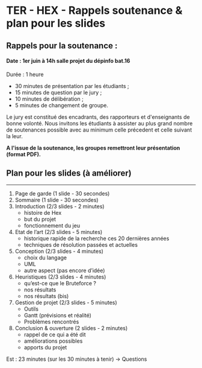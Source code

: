 # TER - HEX - Rappels soutenance & plan pour les slides
## Rappels pour la soutenance :
#### Date : **1er juin à 14h** salle projet du dépinfo bat.16

Durée : 1 heure
- 30 minutes de présentation par les étudiants ;
- 15 minutes de question par le jury ;
- 10 minutes de délibération ;
- 5 minutes de changement de groupe.

Le jury est constitué des encadrants, des rapporteurs et d'enseignants de bonne volonté. Nous invitons les étudiants à assister au plus grand nombre de soutenances possible avec au minimum celle précedent et celle suivant la leur.

**A l'issue de la soutenance, les groupes remettront leur présentation (format PDF).**

## Plan pour les slides (à améliorer)
- - - -
1. Page de garde (1 slide - 30 secondes)
2. Sommaire (1 slide - 30 secondes)
3. Introduction (2/3 slides - 2 minutes)
	- histoire de Hex
	- but du projet
	- fonctionnement du jeu
4. Etat de l’art (2/3 slides - 5 minutes)
	- historique rapide de la recherche ces 20 dernières années
	- techniques de résolution passées et actuelles
5. Conception (2/3 slides - 4 minutes)
	- choix du langage
	- UML
	- autre aspect (pas encore d’idée)
6. Heuristiques (2/3 slides - 4 minutes)
	- qu’est-ce que le Bruteforce ?
	- nos résultats
	- nos résultats (bis)
7. Gestion de projet (2/3 slides - 5 minutes)
	- Outils
	- Gantt  (prévisions et réalité)
	- Problèmes rencontrés
8. Conclusion & ouverture (2 slides - 2 minutes)
	- rappel de ce qui a été dit
	- améliorations possibles
	- apports du projet

Est : 23 minutes (sur les 30 minutes à tenir)
-> Questions
